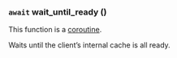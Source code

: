 ### `await` wait_until_ready () [](https://discordpy.readthedocs.io/en/v1.7.3/api.html#discord.Client.wait_until_ready)
This function is a [coroutine](https://docs.python.org/3/library/asyncio-task.html#coroutine).

Waits until the client’s internal cache is all ready.


